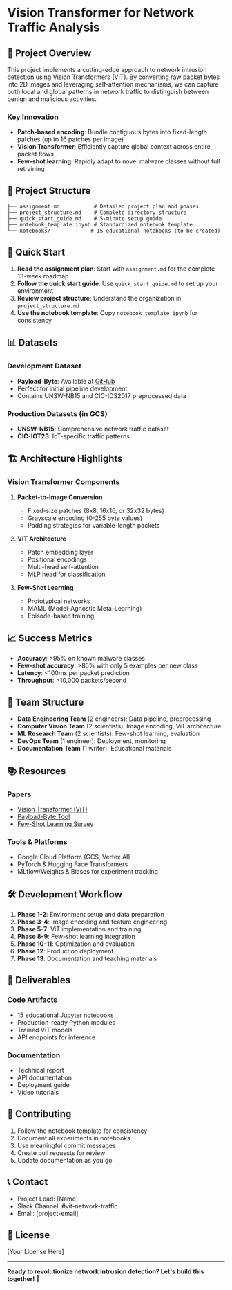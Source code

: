 # Vision Transformer for Network Traffic Analysis

## 🎯 Project Overview

This project implements a cutting-edge approach to network intrusion detection using Vision Transformers (ViT). By converting raw packet bytes into 2D images and leveraging self-attention mechanisms, we can capture both local and global patterns in network traffic to distinguish between benign and malicious activities.

### Key Innovation
- **Patch-based encoding**: Bundle contiguous bytes into fixed-length patches (up to 16 patches per image)
- **Vision Transformer**: Efficiently capture global context across entire packet flows
- **Few-shot learning**: Rapidly adapt to novel malware classes without full retraining

## 📁 Project Structure

```
├── assignment.md           # Detailed project plan and phases
├── project_structure.md    # Complete directory structure
├── quick_start_guide.md    # 5-minute setup guide
├── notebook_template.ipynb # Standardized notebook template
└── notebooks/             # 15 educational notebooks (to be created)
```

## 🚀 Quick Start

1. **Read the assignment plan**: Start with `assignment.md` for the complete 13-week roadmap
2. **Follow the quick start guide**: Use `quick_start_guide.md` to set up your environment
3. **Review project structure**: Understand the organization in `project_structure.md`
4. **Use the notebook template**: Copy `notebook_template.ipynb` for consistency

## 📊 Datasets

### Development Dataset
- **Payload-Byte**: Available at [GitHub](https://github.com/Yasir-ali-farrukh/Payload-Byte)
- Perfect for initial pipeline development
- Contains UNSW-NB15 and CIC-IDS2017 preprocessed data

### Production Datasets (in GCS)
- **UNSW-NB15**: Comprehensive network traffic dataset
- **CIC-IOT23**: IoT-specific traffic patterns

## 🏗️ Architecture Highlights

### Vision Transformer Components
1. **Packet-to-Image Conversion**
   - Fixed-size patches (8x8, 16x16, or 32x32 bytes)
   - Grayscale encoding (0-255 byte values)
   - Padding strategies for variable-length packets

2. **ViT Architecture**
   - Patch embedding layer
   - Positional encodings
   - Multi-head self-attention
   - MLP head for classification

3. **Few-Shot Learning**
   - Prototypical networks
   - MAML (Model-Agnostic Meta-Learning)
   - Episode-based training

## 📈 Success Metrics

- **Accuracy**: >95% on known malware classes
- **Few-shot accuracy**: >85% with only 5 examples per new class
- **Latency**: <100ms per packet prediction
- **Throughput**: >10,000 packets/second

## 👥 Team Structure

- **Data Engineering Team** (2 engineers): Data pipeline, preprocessing
- **Computer Vision Team** (2 scientists): Image encoding, ViT architecture
- **ML Research Team** (2 scientists): Few-shot learning, evaluation
- **DevOps Team** (1 engineer): Deployment, monitoring
- **Documentation Team** (1 writer): Educational materials

## 📚 Resources

### Papers
- [Vision Transformer (ViT)](https://arxiv.org/abs/2010.11929)
- [Payload-Byte Tool](https://doi.org/10.1109/BDCAT56447.2022.00015)
- [Few-Shot Learning Survey](https://arxiv.org/abs/1904.05046)

### Tools & Platforms
- Google Cloud Platform (GCS, Vertex AI)
- PyTorch & Hugging Face Transformers
- MLflow/Weights & Biases for experiment tracking

## 🛠️ Development Workflow

1. **Phase 1-2**: Environment setup and data preparation
2. **Phase 3-4**: Image encoding and feature engineering
3. **Phase 5-7**: ViT implementation and training
4. **Phase 8-9**: Few-shot learning integration
5. **Phase 10-11**: Optimization and evaluation
6. **Phase 12**: Production deployment
7. **Phase 13**: Documentation and teaching materials

## 📝 Deliverables

### Code Artifacts
- 15 educational Jupyter notebooks
- Production-ready Python modules
- Trained ViT models
- API endpoints for inference

### Documentation
- Technical report
- API documentation
- Deployment guide
- Video tutorials

## 🤝 Contributing

1. Follow the notebook template for consistency
2. Document all experiments in notebooks
3. Use meaningful commit messages
4. Create pull requests for review
5. Update documentation as you go

## 📞 Contact

- Project Lead: [Name]
- Slack Channel: #vit-network-traffic
- Email: [project-email]

## 📄 License

[Your License Here]

---

**Ready to revolutionize network intrusion detection? Let's build this together! 🚀** 
